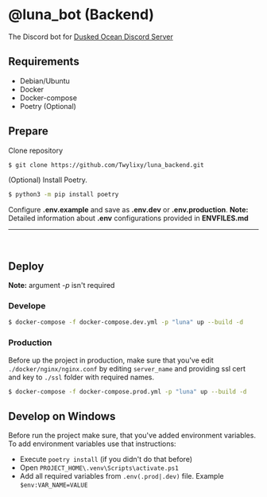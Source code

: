 # @luna_bot (Backend)
The Discord bot for [Dusked Ocean Discord Server](https://discord.gg/8rNYvSnR7c)

## Requirements
* Debian/Ubuntu
* Docker
* Docker-compose
* Poetry (Optional)

## Prepare
Clone repository
```bash
$ git clone https://github.com/Twylixy/luna_backend.git
```
(Optional) Install Poetry.
```bash
$ python3 -m pip install poetry
```
Configure **.env.example** and save as **.env.dev** or **.env.production**.
**Note:** Detailed information about **.env** configurations provided in **ENVFILES.md**

---
</br>

## Deploy
**Note:** argument *-p* isn't required
### Develope
```bash
$ docker-compose -f docker-compose.dev.yml -p "luna" up --build -d
```

### Production
Before up the project in production, make sure that you've edit `./docker/nginx/nginx.conf` by editing `server_name` and providing ssl cert and key to `./ssl` folder with required names.
```bash
$ docker-compose -f docker-compose.prod.yml -p "luna" up --build -d
```

## Develop on Windows
Before run the project make sure, that you've added environment variables. \
To add environment variables use that instructions:
* Execute `poetry install` (if you didn't do that before)
* Open `PROJECT_HOME\.venv\Scripts\activate.ps1`
* Add all required variables from `.env(.prod|.dev)` file. Example `$env:VAR_NAME=VALUE` 
